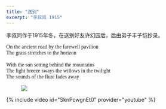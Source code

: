 ```yaml
---
title: "送别"
excerpt: "李叔同 1915"
---
```


李叔同作于1915年冬，在送别好友许幻园后，后由弟子丰子恺抄录。

<pre STYLE="font-family: Ariel;">
On the ancient road by the farewell pavilion
The grass stretches to the horizon

With the sun setting behind the mountains
The light breeze sways the willows in the twilight
The sounds of the flute fades away
</pre>

<figure>
    <a href="/guitar/assets/chord/13-farewell.jpg">
        <img src="/guitar/assets/chord/13-farewell.jpg">
    </a>
</figure>

{% include video id="SknPcwgnEt0" provider="youtube" %}

